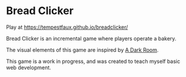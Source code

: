 # Bread Clicker
Play at <a href="https://tempestfaux.github.io/breadclicker/">https://tempestfaux.github.io/breadclicker/</a>

Bread Clicker is an incremental game where players operate a bakery.

The visual elements of this game are inspired by <a href="http://adarkroom.doublespeakgames.com">A Dark Room</a>.

This game is a work in progress, and was created to teach myself basic web development.
